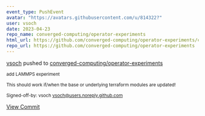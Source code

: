 ```yaml
---
event_type: PushEvent
avatar: "https://avatars.githubusercontent.com/u/814322?"
user: vsoch
date: 2023-04-23
repo_name: converged-computing/operator-experiments
html_url: https://github.com/converged-computing/operator-experiments/commit/970f5dd465916cb006797bff88d9b57928ad0a32
repo_url: https://github.com/converged-computing/operator-experiments
---
```


<a href='https://github.com/vsoch' target='_blank'>vsoch</a> pushed to <a href='https://github.com/converged-computing/operator-experiments' target='_blank'>converged-computing/operator-experiments</a>

<small>add LAMMPS experiment

This should work if/when the base or underlying
terraform modules are updated!

Signed-off-by: vsoch <vsoch@users.noreply.github.com></small>

<a href='https://github.com/converged-computing/operator-experiments/commit/970f5dd465916cb006797bff88d9b57928ad0a32' target='_blank'>View Commit</a>